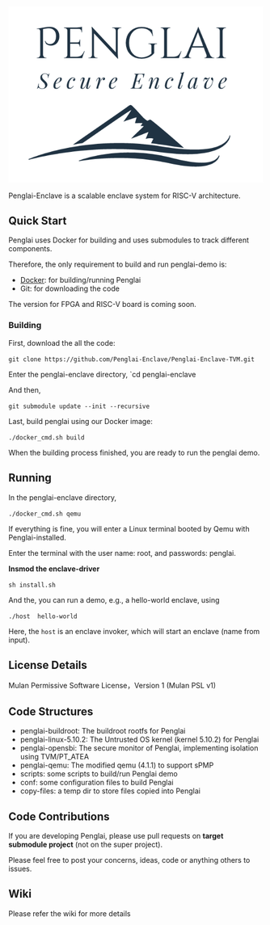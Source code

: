 ![Penglai logo](docs/images/penglai_logo.jpg)

Penglai-Enclave is a scalable enclave system for RISC-V architecture.

## Quick Start

Penglai uses Docker for building and uses submodules to track different components.

Therefore, the only requirement to build and run penglai-demo is:

- [Docker](https://docs.docker.com): for building/running Penglai
- Git: for downloading the code

The version for FPGA and RISC-V board is coming soon.

### Building

First, download the all the code:

`git clone https://github.com/Penglai-Enclave/Penglai-Enclave-TVM.git`

Enter the penglai-enclave directory, `cd penglai-enclave

And then,

`git submodule update --init --recursive` 

Last, build penglai using our Docker image:

`./docker_cmd.sh build` 

When the building process finished, you are ready to run the penglai demo.

## Running

In the penglai-enclave directory,

`./docker_cmd.sh qemu`

If everything is fine, you will enter a Linux terminal booted by Qemu with Penglai-installed.

Enter the terminal with the user name: root, and passwords: penglai.

**Insmod the enclave-driver**

`sh install.sh`

And the, you can run a demo, e.g., a hello-world enclave, using 

`./host  hello-world`

Here, the  `host` is an enclave invoker, which will start an enclave (name from input).

## License Details

Mulan Permissive Software License，Version 1 (Mulan PSL v1)

## Code Structures
 
- penglai-buildroot: The buildroot rootfs for Penglai
- penglai-linux-5.10.2: The Untrusted OS kernel (kernel 5.10.2) for Penglai
- penglai-opensbi: The secure monitor of Penglai, implementing isolation using TVM/PT_ATEA
- penglai-qemu: The modified qemu (4.1.1) to support sPMP
- scripts: some scripts to build/run Penglai demo
- conf: some configuration files to build Penglai
- copy-files: a temp dir to store files copied into Penglai

## Code Contributions

If you are developing Penglai, please use pull requests on **target submodule project** (not on the super project).

Please feel free to post your concerns, ideas, code or anything others to issues.

## Wiki

Please refer the wiki for more details
